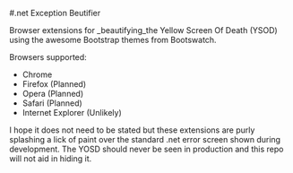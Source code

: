 #.net Exception Beutifier

Browser extensions for _beautifying_the Yellow Screen Of Death (YSOD) using the awesome Bootstrap themes from Bootswatch.

Browsers supported:
- Chrome
- Firefox (Planned)
- Opera (Planned)
- Safari (Planned)
- Internet Explorer (Unlikely)

I hope it does not need to be stated but these extensions are purly splashing a lick of paint over the standard .net error screen shown during development. The YOSD should never be seen in production and this repo will not aid in hiding it.
